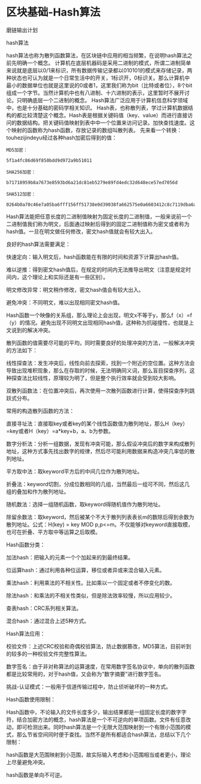 ﻿# 区块基础-Hash算法

磨链输出计划

hash算法

hash算法也称为散列函数算法，在区块链中应用的相当频繁，在说明hash算法之前先明确一个概念。
计算机在底层机器码是采用二进制的模式，所谓二进制简单来说就是底层以0/1来标识，所有数据传输记录都以010101的模式来存储记录，两种状态也可认为就是一个日常生活中的开关，1标识开，0标识关。那么计算机中最小的数据单位也就是这里说的0或者1，这里我们称为bit（比特或者位），8个bit组成一个字节。当然计算机中也有八进制、十六进制的表示，这里暂时不展开讨论。只明确底层一个二进制的概念。
Hash算法广泛应用于计算机信息科学领域中，也是十分基础的密码学相关知识。
Hash表，也称散列表，学过计算机数据结构的都比较清楚这个概念。Hash表是根据关键码值（key、value）而进行直接访问的数据结构。把关键码值映射到表中中一个位置来访问记录。加快查找速度。这个映射的函数称为hash函数，存放记录的数组叫散列表。
先来看一个转换：touhezijindeyu经过各种hash加密后得到的值：


```
MD5加密：

5f1a4fc86d69f850bdd9d972a9b51011

SHA256加密：

b71718959b8a7673e8593bd6a21dc81eb5279e89fd4edc32d648ece57ed7056d

SHA512加密：

0264b0a70c46e7a05ba6fff156ff51738e0d39038fa662575e0a6603412c8c7119dba6aa76d294338a0156ee22cd10d379f5848b1a45a6027fdc5c47b0366198
```

Hash算法能把任意长度的二进制值映射为固定长度的二进制值，一般来说前一个二进制值我们称为明文，后面通过映射后得到的固定二进制值称为密文或者称为hash值。一旦在明文做任何修改，密文hash值就会有较大出入。

良好的hash算法需要满足：

快速定向：输入明文后，hash函数能在有限的时间和资源下计算出hash值。

难以逆推：得到密文hash值后，在规定的时间内无法推导出明文（注意是规定时间内，这个理论上和实际还是有一些区别）。

明文修改异常：明文稍作修改，密文hash值会有较大出入。

避免冲突：不同明文，难以出现相同密文hash值。

Hash函数一个映像的关系组，那么理论上会出现，明文x不等于y，那么f（x）=f（y）的情况。避免出现不同明文出现相同hash值，这种称为抗碰撞性，也就是上文说到的解决冲突。

散列函数的值需要尽可能的平均，同时需要良好的处理冲突的方法，一般解决冲突的方法如下：

线性探查法：发生冲突后，线性向前去探索，找到一个附近的空位置。这种方法会导致出现堆积现象，那么在存取的时候，无法明确同义词，那么盲目探查序列，这种探查法比较线性，原理较为明了，但是整个执行效率就会受到较大影响。

双散列函数法：在位置冲突后，再次使用一次散列函数进行计算，使得探查序列跳跃式分布。

常用的构造散列函数的方法：

直接寻址法：直接取key或者key的某个线性函数值为散列地址，那么H（key）=key或者H（key）=a*key+b，a、b为参数。

数字分析法：分析一组数据，发现有冲突可能，那么假设冲突后的数字来构成散列地址，这种方式事先找出数字的规律，然后尽可能利用数据来构造冲突几率低的散列地址。

平方取中法：取keyword平方后的中间几位作为散列地址。

折叠法：keyword切割，分成位数相同的几组，当然最后一组可不同，然后这几组的叠加和作为散列地址。

随机数法：选择一组随机函数，取keyword得随机值作为散列地址。

除留余数法：取keyword，然后被某个不大于散列列表表长m的数除后得到余数为散列地址。公式：H(key) = key MOD p,p<=m。不仅能够对keyword直接取模，也可在折叠、平方取中等运算之后取模。

Hash函数分类：

加法hash：把输入的元素一个个加起来的到最终结果。

位运算hash：通过利用各种位运算，移位或者异或来混合输入元素。

乘法hash：利用乘法的不相关性。比如乘以一个固定或者不停变化的数。

除法hash：和乘法的不相关性类似，但是除法效率较慢，所以应用较少。

查表hash：CRC系列相关算法。

混合hash：通过混合上述5种方式。

Hash算法应用：

校验文件：上述CRC校验和奇偶校验算法，防止数据篡改，MD5算法，目前听到的较多的一种校验文件完整性算法。

数字签名：由于非对称算法的运算速度，在常用数字签名协议中，单向的散列函数都是比较常用的，对于hash值，又会称为“数字摘要”进行数字签名。

挑战-认证模式：一般用于信道传输过程中，防止侦听破坏的一种方式。

Hash函数使用限制：

Hash函数中，不论输入的文件长度多少，输出结果都是一组固定长度的数字字符，结合加密方法的概念，hash算法是一个不可逆向的单项函数。文件有任意改动，即可检测出来。同时hash算法是一个无限大范围映射到一个有限小范围的模式，那么节省空间同时便于查找。当然不是所有都适合hash算法，总结以下几个限制：

hash函数是大范围映射到小范围，故实际输入考虑和小范围相当或者更小，理论上尽量避免冲突。

hash函数是单向不可逆。


